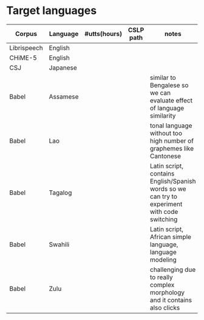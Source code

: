 # Target languages

| Corpus      | Language | #utts(hours) | CSLP path | notes                                                                                        |
|-------------|----------|-------|-------|----------------------------------------------------------------------------------------------|
| Librispeech | English  ||       |                                                                                              |
| CHiME-5     | English  ||       |                                                                                              |
| CSJ         | Japanese ||       |                                                                                              |
| Babel       | Assamese ||       | similar to Bengalese so we can evaluate effect of language similarity                        |
| Babel       | Lao      ||       | tonal language without too high number of graphemes like Cantonese                           |
| Babel       | Tagalog  ||       | Latin script, contains English/Spanish words so we can try to experiment with code switching |
| Babel       | Swahili  ||       | Latin script, African simple language, language modeling                                     |
| Babel       | Zulu     ||       | challenging due to really complex morphology and it contains also clicks                     |